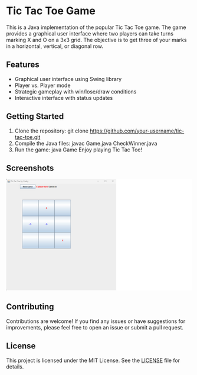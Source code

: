 # Tic Tac Toe Game

This is a Java implementation of the popular Tic Tac Toe game. The game provides a graphical user interface where two players can take turns marking X and O on a 3x3 grid. The objective is to get three of your marks in a horizontal, vertical, or diagonal row.

## Features

- Graphical user interface using Swing library
- Player vs. Player mode
- Strategic gameplay with win/lose/draw conditions
- Interactive interface with status updates

## Getting Started

1. Clone the repository:
git clone https://github.com/your-username/tic-tac-toe.git
2. Compile the Java files:
javac Game.java CheckWinner.java
3. Run the game:
java Game
Enjoy playing Tic Tac Toe!

## Screenshots

![Game Screenshot](screenshots/game.png)

## Contributing

Contributions are welcome! If you find any issues or have suggestions for improvements, please feel free to open an issue or submit a pull request.

## License

This project is licensed under the MIT License. See the [LICENSE](LICENSE) file for details.
